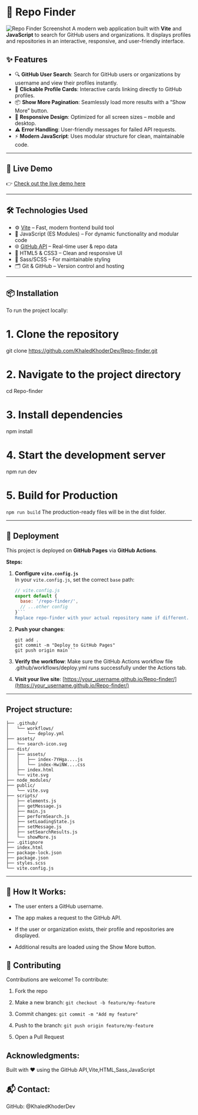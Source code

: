 # 🚀 Repo Finder
![Repo Finder Screenshot](assets/screenshot.png)
A modern web application built with **Vite** and **JavaScript** to search for GitHub users and organizations. It displays profiles and repositories in an interactive, responsive, and user-friendly interface.

## ✨ Features

- 🔍 **GitHub User Search**: Search for GitHub users or organizations by username and view their profiles instantly.  
- 🧩 **Clickable Profile Cards**: Interactive cards linking directly to GitHub profiles.  
- 📦 **Show More Pagination**: Seamlessly load more results with a “Show More” button.  
- 📱 **Responsive Design**: Optimized for all screen sizes – mobile and desktop.  
- ⚠️ **Error Handling**: User-friendly messages for failed API requests.  
- ⚡ **Modern JavaScript**: Uses  modular structure for clean, maintainable code.

---

## 🔗 Live Demo

👉 [Check out the live demo here](https://khaledkhoderdev.github.io/Repo-finder/)  

---

## 🛠️ Technologies Used

- ⚙️ [Vite](https://vitejs.dev/) – Fast, modern frontend build tool  
- 🧠 JavaScript (ES Modules) – For dynamic functionality and modular code  
- 🌐 [GitHub API](https://docs.github.com/en/rest) – Real-time user & repo data  
- 🎨 HTML5 & CSS3 – Clean and responsive UI  
- 💅 Sass/SCSS  – For maintainable styling  
- 🗂️ Git & GitHub – Version control and hosting

---

## 📦 Installation

To run the project locally:

# 1. Clone the repository
git clone https://github.com/KhaledKhoderDev/Repo-finder.git

# 2. Navigate to the project directory
cd Repo-finder

# 3. Install dependencies
npm install

# 4. Start the development server
npm run dev

# 5. Build for Production
```npm run build```
The production-ready files will be in the dist folder.

---

## 🚀 Deployment

This project is deployed on **GitHub Pages** via **GitHub Actions**.

**Steps:**

1. **Configure `vite.config.js`**  
   In your `vite.config.js`, set the correct `base` path:
   ```js
   // vite.config.js
   export default {
     base: '/repo-finder/',
     // ...other config
   }```
   Replace repo-finder with your actual repository name if different.

2. **Push your changes**:
   ```
   git add .
   git commit -m "Deploy to GitHub Pages"
   git push origin main```

3. **Verify the workflow**:
Make sure the GitHub Actions workflow file
.github/workflows/deploy.yml
runs successfully under the Actions tab.

4. **Visit your live site**:
 [https://your_username.github.io/Repo-finder/](https://your_username.github.io/Repo-finder/)

---

## Project structure:
```REPO_FINDER/
├── .github/
│   └── workflows/
│       └── deploy.yml
├── assets/
│   └── search-icon.svg
├── dist/
│   ├── assets/
│   │   ├── index-7YHga....js
│   │   └── index-HwiNW....css
│   ├── index.html
│   └── vite.svg
├── node_modules/
├── public/
│   └── vite.svg
├── scripts/
│   ├── elements.js
│   ├── getMessage.js
│   ├── main.js
│   ├── performSearch.js
│   ├── setLoadingState.js
│   ├── setMessage.js
│   ├── setSearchResults.js
│   └── showMore.js
├── .gitignore
├── index.html
├── package-lock.json
├── package.json
├── styles.scss
└── vite.config.js
```
---

## 🧠 How It Works:
- The user enters a GitHub username.

- The app makes a request to the GitHub API.

- If the user or organization exists, their profile and repositories are displayed.

- Additional results are loaded using the Show More button.

## 🙌 Contributing
Contributions are welcome! To contribute:

1. Fork the repo

2. Make a new branch: ```git checkout -b feature/my-feature ```

4. Commit changes: ```git commit -m "Add my feature" ```

5. Push to the branch: ```git push origin feature/my-feature ```

6. Open a Pull Request

##  Acknowledgments:
Built with ❤️ using the GitHub API,Vite,HTML,Sass,JavaScript

## 📬 Contact:
GitHub: @KhaledKhoderDev



